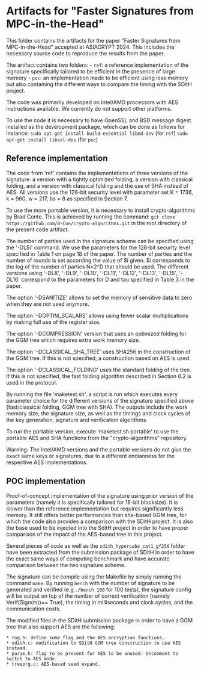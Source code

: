 # Artifacts for "Faster Signatures from MPC-in-the-Head"

This folder contains the artifacts for the paper "Faster Signatures from MPC-in-the-Head" accepted at ASIACRYPT 2024. This includes the necessary source code to reproduce the results from the paper.

The artifact contains two folders: 
    - ```ref```: a reference implementation of the signature specifically tailored to be efficient in the presence of large memory 
    - ```poc```: an implementation made to be efficient using less memory but also containing the different ways to compare the timing with the SDitH project.

The code was primarily developed on Intel/AMD processors with AES instructions available. We currently do not support other platforms.

To use the code it is necessary to have OpenSSL and BSD message digest installed as the development package, which can be done as follows for instance:
```sudo apt-get install build-essential libmd-dev``` (for ```ref```)
```sudo apt-get install libssl-dev``` (for ```poc```)



## Reference implementation 

The code from 'ref' contains the implementations of three versions of the signature: a version with a tightly optimized folding, a version with classical folding, and a version with classical folding and the use of SHA instead of AES.
All versions use the 128-bit security level with parameter set K = 1736, k = 960, w = 217, bs = 8 as specified in Section 7.

To use the more portable version, it is necessary to install crypto-algorithms by Brad Conte. This is achieved by running the command:
```git clone https://github.com/B-Con/crypto-algorithms.git```
in the root directory of the present code artifact.

The number of parties used in the signature scheme can be specified using the '-DL$i' command. We use the parameters for the 128-bit security level specified in Table 1 on page 18 of the paper. The number of parties and the number of rounds is set according the value of $i given.
$i corresponds to the log of the number of parties N=2^D that should be used.
The different versions using '-DL8', '-DL9', '-DL10', '-DL11', '-DL12', '-DL13', '-DL15', '-DL16' correspond to the parameters for D and tau specified in Table 3 in the paper.

The option '-DSANITIZE' allows to set the memory of sensitive data to zero when they are not used anymore.

The option '-DOPTIM_SCALARS' allows using fewer scalar multiplications by making full use of the register size.

The option '-DCOMPRESSION' version that uses an optimized folding for the GGM tree which requires extra work memory size.

The option '-DCLASSICAL_SHA_TREE' uses SHA256 in the construction of the GGM tree. If this is not specified, a construction based on AES is used.

The option '-DCLASSICAL_FOLDING' uses the standard folding of the tree. If this is not specified, the fast folding algorithm described in Section 6.2 is used in the protocol.

By running the file 'maketest.sh', a script is run which executes every parameter choice for the different versions of the signature specified above (fast/classical folding, GGM tree with SHA).
The outputs include the work memory size, the signature size, as well as the timings and clock cycles of the key generation, signature and verification algorithms.

To run the portable version, execute 'maketest.sh portable' to use the portable AES and SHA functions from the "crypto-algorithms" repository.

Warning:
The Intel/AMD versions and the portable versions do not give the exact same keys or signatures, due to a different endianness for the respective AES implementations.


## POC implementation

Proof-of-concept implementation of the signature using prior version of the parameters (namely it is specifically tailored for 16-bit blocksize). It is slower than the reference implementation but requires significantly less memory. It still offers better performances than sha-based GGM tree, for which the code also provides a comparison with the SDitH project. It is also the base used to be injected into the SditH project in order to have proper comparison of the impact of the AES-based tree in this project.

Several pieces of code as well as the ```sdith_hypercube_cat1_gf256``` folder have been extracted from the submission package of SDitH in order to have the exact same ways of computing benchmark and have accurate comparison between the two signature scheme.

The signature can be compile using the Makefile by simply running the command ```make```. By running ```bench``` with the number of signature to be generated and verified (e.g ```./bench 100``` for 100 tests), the signature config will be output on top of the number of correct verification (namely Verif(Sign(m))== True), the timing in milliseconds and clock cycles, and the communication costs. 

The modified files in the SDitH submission package in order to have a GGM tree that also support AES are the following:

    * rng.h: define some flag and the AES encryption functions.
    * sdith.c: modification to SDitH GGM tree construction to use AES instead.
    * param.h: flag to be present for AES to be unused. Uncomment to switch to AES mode.
    * treeprg.c: AES-based seed expand.